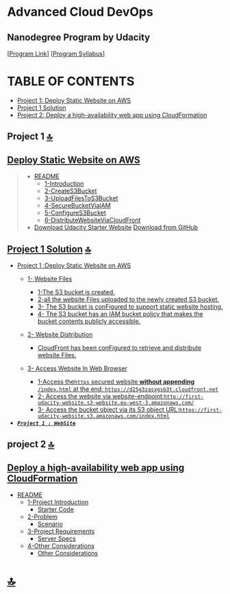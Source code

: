# Advanced Cloud DevOps 
## Nanodegree Program by Udacity 
[[Program Link](https://www.udacity.com/course/cloud-dev-ops-nanodegree--nd9991)] [[Program Syllabus](https://d20vrrgs8k4bvw.cloudfront.net/documents/en-US/Cloud+DevOps+Nanodegree+program+Syllabus.pdf)]

# TABLE OF CONTENTS
* [Project 1: Deploy Static Website on AWS](#deploy-static-website-on-aws)
* [Project 1 Solution](#project-1-solution-)
* [Project 2: Deploy a high-availability web app using CloudFormation](#deploy-a-high-availability-web-app-using-cloudformation)


## Project 1 [🔝](#advanced-cloud-devops)
 ## [Deploy Static Website on AWS](./Project-1-DeployStaticWebsiteOnAWS/README.md)
>  * [README](./Project-1-DeployStaticWebsiteOnAWS/README.md)
>    * [1-Introduction](./Project-1-DeployStaticWebsiteOnAWS/1-Introduction.md)
>    * [2-CreateS3Bucket](./Project-1-DeployStaticWebsiteOnAWS/2-CreateS3Bucket.md)
>    * [3-UploadFilesToS3Bucket](./Project-1-DeployStaticWebsiteOnAWS/3-UploadFilesToS3Bucket.md)
>    * [4-SecureBucketViaIAM](./Project-1-DeployStaticWebsiteOnAWS/4-SecureBucketViaIAM.md)
>    * [5-ConfigureS3Bucket](./Project-1-DeployStaticWebsiteOnAWS/5-ConfigureS3Bucket.md)
>    * [6-DistributeWebsiteViaCloudFront](./Project-1-DeployStaticWebsiteOnAWS/6-DistributeWebsiteViaCloudFront.md)
>  * [Download Udacity Starter Website](./Project-1-DeployStaticWebsiteOnAWS/udacity-starter-website.zip) [Download from GitHub](/Project-1-DeployStaticWebsiteOnAWS/udacity-starter-website/)
## [Project 1 Solution](./Project-1-DeployStaticWebsiteOnAWS/project1solution.md) [🔝](#advanced-cloud-devops)
* [Project 1 :Deploy Static Website on AWS](./Project-1-DeployStaticWebsiteOnAWS/project1solution.md#project-1-deploy-static-website-on-aws)
  * [1- Website Files](./Project-1-DeployStaticWebsiteOnAWS/project1solution.md#1--website-files-)
    * [1-The S3 bucket is created.](./Project-1-DeployStaticWebsiteOnAWS/project1solution.md#1-the-s3-bucket-is-created)
    * [2-all the website Files uploaded to the newly created S3 bucket.](./Project-1-DeployStaticWebsiteOnAWS/project1solution.md#2-all-the-website-files-uploaded-to-the-newly-created-s3-bucket-)
    * [3- The S3 bucket is conFigured to support static website hosting.](./Project-1-DeployStaticWebsiteOnAWS/project1solution.md#3--the-s3-bucket-is-configured-to-support-static-website-hosting-)
    * [4- The S3 bucket has an IAM bucket policy that makes the bucket contents publicly accessible.](./Project-1-DeployStaticWebsiteOnAWS/project1solution.md#4--the-s3-bucket-has-an-iam-bucket-policy-that-makes-the-bucket-contents-publicly-accessible-)
    
  * [2- Website Distribution](./Project-1-DeployStaticWebsiteOnAWS/project1solution.md#2--website-distribution-)
    * [CloudFront has been conFigured to retrieve and distribute website Files.](./Project-1-DeployStaticWebsiteOnAWS/project1solution.md#cloudfront-has-been-configured-to-retrieve-and-distribute-website-files-)
  * [3- Access Website In Web Browser](./Project-1-DeployStaticWebsiteOnAWS/project1solution.md#3--access-website-in-web-browser-)
    * [1-Access the`https` secured website **without appending** `/index.html` at the end: `https://d25g3zasxgsb3t.cloudfront.net`](./Project-1-DeployStaticWebsiteOnAWS/project1solution.md#1--open-a-web-browser-like-google-chrome-and-paste-the-copied-cloudfront-domain-name-httpsd25g3zasxgsb3tcloudfrontnet-without-appending-indexhtml-at-the-end-the-cloudfront-domain-name--httpsd25g3zasxgsb3tcloudfrontnet-show-the-content-of-the-default-home-page-as-shown-below-)
    * [2- Access the website via website-endpoint:`http://first-udacity-website.s3-website.eu-west-3.amazonaws.com/`](./Project-1-DeployStaticWebsiteOnAWS/project1solution.md#2--access-the-website-via-website-endpointhttpfirst-udacity-websites3-websiteeu-west-3amazonawscom-)
    * [3- Access the bucket object via its S3 object URL:`https://first-udacity-website.s3.amazonaws.com/index.html`](./Project-1-DeployStaticWebsiteOnAWS/project1solution.md#3--access-the-bucket-object-via-its-s3-object-url-httpsfirst-udacity-websites3amazonawscomindexhtml-)
* [***`Project 1 : WebSite`***](https://mohamedelfal.github.io/UdacityAdvancedCloudDevOps/Project-1-DeployStaticWebsiteOnAWS/udacity-starter-website/)
    
## project 2 [🔝](#advanced-cloud-devops)
## [Deploy a high-availability web app using CloudFormation](./Project-2-Deploy-a-high-AvailabilityWebAppUsingCloudFormation/)
* [README](./Project-2-Deploy-a-high-AvailabilityWebAppUsingCloudFormation/README.md)
  * [1-Project Introduction](./Project-2-Deploy-a-high-AvailabilityWebAppUsingCloudFormation/README.md#1-project-introduction-)
    * [Starter Code](./Project-2-Deploy-a-high-AvailabilityWebAppUsingCloudFormation/README.md#starter-code)
  * [2-Problem](./Project-2-Deploy-a-high-AvailabilityWebAppUsingCloudFormation/README.md#2-problem-)
    * [Scenario](./Project-2-Deploy-a-high-AvailabilityWebAppUsingCloudFormation/README.md#scenario)
  * [3-Project Requirements](./Project-2-Deploy-a-high-AvailabilityWebAppUsingCloudFormation/README.md#3-project-requirements-)
    * [Server Specs](./Project-2-Deploy-a-high-AvailabilityWebAppUsingCloudFormation/README.md#server-specs)
  * [4-Other Considerations](./Project-2-Deploy-a-high-AvailabilityWebAppUsingCloudFormation/README.md#4-other-considerations-)
    * [Other Considerations](./Project-2-Deploy-a-high-AvailabilityWebAppUsingCloudFormation/README.md#other-considerations)



# [🔝](#advanced-cloud-devops)
